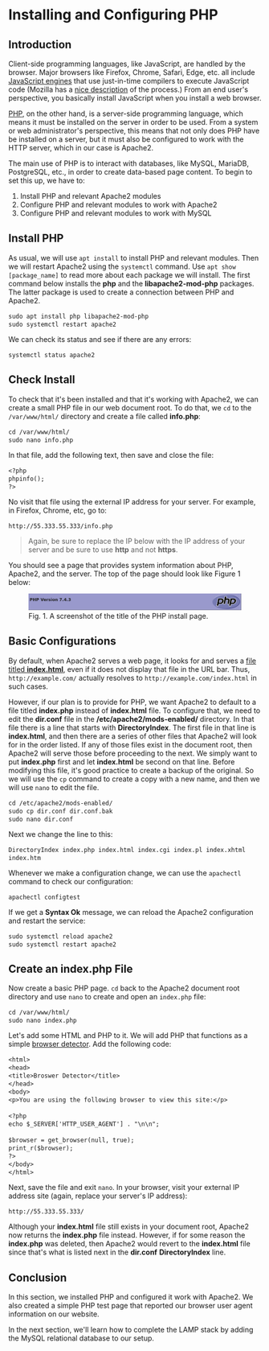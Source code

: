 # Installing and Configuring PHP

## Introduction

Client-side programming languages,
like JavaScript,
are handled by the browser.
Major browsers like Firefox, Chrome, Safari, Edge, etc.
all include [JavaScript engines][jsEngine] that use
just-in-time compilers to execute JavaScript code
(Mozilla has a [nice description][mozillaJS] of the process.)
From an end user's perspective,
you basically install JavaScript when you install a web browser.

[PHP][php], on the other hand,
is a server-side programming language,
which means it must be installed on the server
in order to be used.
From a system or web administrator's perspective,
this means that not only does PHP have be installed
on a server, but
it must also be configured to work with the HTTP server,
which in our case is Apache2.

The main use of PHP is to interact with databases,
like MySQL, MariaDB, PostgreSQL, etc.,
in order to create data-based page content.
To begin to set this up,
we have to:

1. Install PHP and relevant Apache2 modules
2. Configure PHP and relevant modules to work with Apache2
3. Configure PHP and relevant modules to work with MySQL

## Install PHP 

As usual, we will use ``apt install``
to install PHP and relevant modules.
Then we will restart Apache2
using the ``systemctl`` command.
Use ``apt show [package_name]``
to read more about each package
we will install.
The first command below installs
the **php** and the **libapache2-mod-php**
packages.
The latter package is used to
create a connection between PHP
and Apache2.

```
sudo apt install php libapache2-mod-php
sudo systemctl restart apache2
```

We can check its status and
see if there are any errors:

```
systemctl status apache2
```

## Check Install

To check that it's been installed and that
it's working with Apache2,
we can create a small PHP file in our
web document root.
To do that,
we ``cd`` to the ``/var/www/html/`` directory
and create a file called **info.php**:

```
cd /var/www/html/
sudo nano info.php
```

In that file,
add the following text,
then save and close the file:

```
<?php
phpinfo();
?>
```

No visit that file using the external IP address
for your server.
For example, in Firefox, Chrome, etc, go to:

```
http://55.333.55.333/info.php
```

> Again, be sure to replace the IP below with the IP address
> of your server and be sure to use **http** and not
> **https**.

You should see a page that provides system information
about PHP, Apache2, and the server.
The top of the page should look like Figure 1 below:

<figure>
<img src="images/24-phpinstall.png"
alt="PHP install page"
title="PHP install page">
<figcaption>
Fig. 1. A screenshot of the title of the PHP install page.
</figcaption>
</figure>

## Basic Configurations

By default, when Apache2 serves a web page,
it looks for and serves a
[file titled **index.html**][modDirDocs],
even if it does not display that file in the URL bar.
Thus, ``http://example.com/`` actually
resolves to ``http://example.com/index.html``
in such cases.

However, if our plan is to provide for PHP,
we want Apache2 to default to a file
titled **index.php** instead of
**index.html** file.
To configure that,
we need to edit the **dir.conf** file
in the **/etc/apache2/mods-enabled/** directory.
In that file there is a line that starts with
**DirectoryIndex**.
The first file in that line is **index.html**, and then
there are a series of other files that Apache2 will
look for in the order listed.
If any of those files exist in the document root,
then Apache2 will serve those before proceeding to the next.
We simply want to put **index.php** first and let
**index.html** be second on that line.
Before modifying this file,
it's good practice to create a backup
of the original.
So we will use the ``cp`` command
to create a copy with a new name,
and then we will use ``nano``
to edit the file.

```
cd /etc/apache2/mods-enabled/
sudo cp dir.conf dir.conf.bak
sudo nano dir.conf
```

Next we change the line to this:

```
DirectoryIndex index.php index.html index.cgi index.pl index.xhtml index.htm
```

Whenever we make a configuration change,
we can use the ``apachectl`` command to
check our configuration:

```
apachectl configtest
```

If we get a **Syntax Ok** message,
we can reload the Apache2 configuration and
restart the service:

```
sudo systemctl reload apache2
sudo systemctl restart apache2
```

## Create an index.php File

Now create a basic PHP page.
``cd`` back to the Apache2
document root directory and
use ``nano`` to create and
open an ``index.php`` file:

```
cd /var/www/html/
sudo nano index.php
```

Let's add some HTML and PHP to it.
We will add PHP that functions as a
simple [browser detector][httpUserAgent].
Add the following code:

```
<html>
<head>
<title>Broswer Detector</title>
</head>
<body>
<p>You are using the following browser to view this site:</p>

<?php
echo $_SERVER['HTTP_USER_AGENT'] . "\n\n";

$browser = get_browser(null, true);
print_r($browser);
?>
</body>
</html>
```

Next, save the file and exit ``nano``.
In your browser,
visit your external IP address site
(again, replace your server's IP address):

```
http://55.333.55.333/
```

Although your **index.html** file still exists
in your document root,
Apache2 now returns the **index.php** file
instead.
However, if for some reason the **index.php**
was deleted,
then Apache2 would revert to the **index.html** file
since that's what is listed next in the **dir.conf**
**DirectoryIndex** line.

## Conclusion

In this section,
we installed PHP and configured it work with Apache2.
We also created a simple PHP test page
that reported our browser user agent information
on our website.

In the next section,
we'll learn how to complete the LAMP stack
by adding the MySQL relational database
to our setup.

[php]:https://www.php.net/
[jsEngine]:https://en.wikipedia.org/wiki/JavaScript_engine
[mozillaJS]:https://blog.mozilla.org/javascript/
[modDirDocs]:https://httpd.apache.org/docs/current/mod/mod_dir.html
[httpUserAgent]:https://stackoverflow.com/questions/8754080/how-to-get-exact-browser-name-and-version
